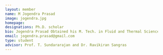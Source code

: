 ```yaml
---
layout: member
name: M Jogendra Prasad
image: jogendra.jpg
homepage: 
designations: Ph.D. scholar
bio: Jogendra Prasad Obtained his M. Tech. in Fluid and Thermal Sciences from IIT Guwahati, Assam. He is currently pursuing Ph.D.in the Department of Mechanical Engineering, IIT Madras. His Doctoral research work consists of Non-Reacting and Reacting vortex flow studies.
email: jogendra.prasad@gmail.com
type: student
advisor: Prof. T. Sundararajan and Dr. Ravikiran Sangras
---
```

